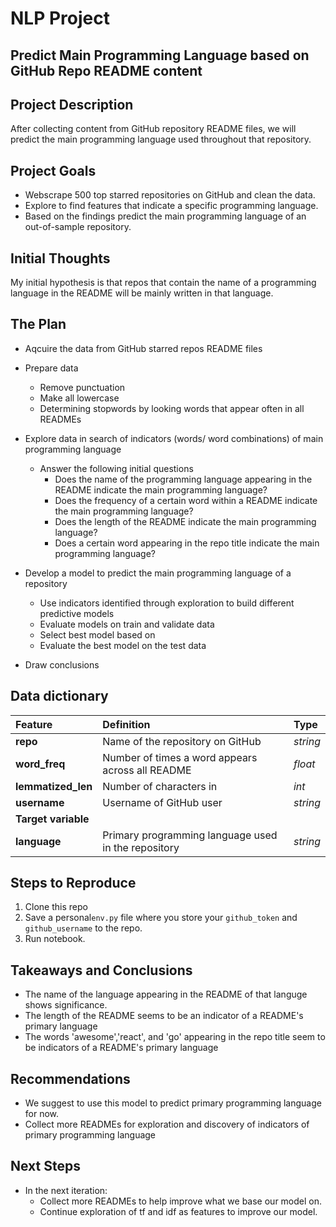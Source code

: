 # NLP Project
## Predict Main Programming Language based on GitHub Repo README content

## Project Description
After collecting content from GitHub repository README files, we will predict the main programming language used throughout that repository.

## Project Goals
* Webscrape 500 top starred repositories on GitHub and clean the data.
* Explore to find features that indicate a specific programming language.
* Based on the findings predict the main programming language of an out-of-sample repository.

## Initial Thoughts
My initial hypothesis is that repos that contain the name of a programming language in the README will be mainly written in that language.

## The Plan
* Aqcuire the data from GitHub starred repos README files

* Prepare data
    * Remove punctuation
    * Make all lowercase
    * Determining stopwords by looking words that appear often in all READMEs

* Explore data in search of indicators (words/ word combinations) of main programming language
    * Answer the following initial questions
        * Does the name of the programming language appearing in the README indicate the main programming language?
        * Does the frequency of a certain word within a README indicate the main programming language?
        * Does the length of the README indicate the main programming language?
        * Does a certain word appearing in the repo title indicate the main programming language?

* Develop a model to predict the main programming language of a repository
    * Use indicators identified through exploration to build different predictive models
    * Evaluate models on train and validate data
    * Select best model based on 
    * Evaluate the best model on the test data

* Draw conclusions

## Data dictionary
| Feature | Definition | Type |
|:--------|:-----------|:-------
|**repo**| Name of the repository on GitHub| *string*|
|**word_freq**| Number of times a word appears across all README| *float*|
|**lemmatized_len**| Number of characters in| *int*|
|**username**| Username of GitHub user| *string*|
|**Target variable**
|**language**| Primary programming language used in the repository | *string* |


## Steps to Reproduce
1. Clone this repo
2. Save a personal```env.py``` file where you store your ```github_token``` and ```github_username``` to the repo.
3. Run notebook.

## Takeaways and Conclusions
* The name of the language appearing in the README of that languge shows significance.
* The length of the README seems to be an indicator of a README's primary language
* The words 'awesome','react', and 'go' appearing in the repo title seem to be indicators of a README's primary language

## Recommendations
* We suggest to use this model to predict primary programming language for now.
* Collect more READMEs for exploration and discovery of indicators of primary programming language


## Next Steps
* In the next iteration:
    * Collect more READMEs to help improve what we base our model on.
    * Continue exploration of tf and idf as features to improve our model.
